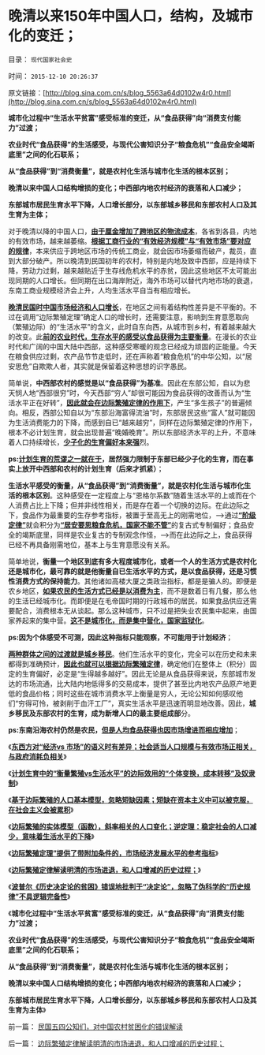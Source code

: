 # 晚清以来150年中国人口，结构，及城市化的变迁；

目录： `现代国家社会史` 

时间： `2015-12-10 20:26:37` 

原文链接：[http://blog.sina.com.cn/s/blog_5563a64d0102w4r0.html](http://blog.sina.com.cn/s/blog_5563a64d0102w4r0.html)

**城市化过程中“生活水平贫富”感受标准的变迁，从“食品获得”向“消费支付能力”过渡；**

**农业时代“食品获得”的生活感受，与现代公害知识分子“粮食危机”“食品安全竭斯底里”之间的化石联系；**

**从“食品获得”到“消费衡量”，就是农村化生活与城市化生活的根本区别；**

**晚清以来中国人口结构增损的变化；中西部内地农村经济的衰落和人口减少；**

**东部城市居民生育水平下降，人口增长部分，以东部城乡移民和东部农村人口及其生育为主体；**



对于晚清以降的中国人口，[**由于厘金增加了跨地区的物流成本**](../../../2014/8/15/从财税结构的改变，理解晚清到民国的政治格局的转变.md)，各省到各县，内地的有效市场，越来越萎缩。[**根据工商行业的“有效经济规模”与“有效市场”要对应的规律**](../../../2015/11/29/取决于有效市场规模的“规模经济”，先验决定的贫困；.md)，本来供应于跨地区市场的传统工商业，就会因市场萎缩而破产，裁员，直到大部分破产。所以晚清到民国初年的农村，特别是内地及致中西部，应是持续下降，劳动力过剩，越来越贴近于生存线危机水平的赤贫，因此这些地区不太可能出现同期的人口增长。但同期在出口海岸附近，海外市场可以替代内地市场的衰退，东南工商业规模经济会上升，人均生活水平自当有相应增长。

[**晚清民国时中国市场经济和人口增长**](../../../2015/12/8/边际繁殖定律解读明清的市场进退，和人口增减的历史过程；.md)，在地区之间有着结构性差异是不平衡的。不过在调用“边际繁殖定理”确定人口的增长时，还需要注意，影响到生育意愿取向（繁殖边际）的“生活水平”的含义，此时自东向西，从城市到乡村，有着越来越大的改变。此[**前的农业时代，生存水平的感受以食品获得为主要衡量**](../../../2010/6/4/粮食和价格是历史经济水平的参照物.md)。在漫长的农业时代和广阔的中国大陆中西部，这种感受寒暖的观念已经成为顽固的正能量。今天在粮食供应过剩，农产品节节走低时，还在声称着“粮食危机”的中华公知，以“居安思危”自欺欺人者，其实就是保留着这种思想的识字愚民。

简单说，**中西部农村的感觉是以“食品获得”为基准**。因此在东部公知，自以为悲天悯人地“西部很穷”时，今天西部“穷人”却很可能因为食品获得的改善而认为“生活水平正在好转”，[**因此就会在边际繁殖定律的作用下**](../../../2015/12/2/边际繁殖定律隐含的断言：生物种族存续，以繁殖为根本要务；.md)，产生“多生孩子”的普遍倾向。相反，西部公知自以为“东部沿海富得流油”时，东部居民这些“富人”就可能因为生活消费能力的下降，而感到自已“越来越穷”，同样在边际繁殖定律的作用下，根本不必计划生育，就会出现普遍“晚婚晚育”。所以东部经济水平的上升，不意味着人口持续增长，[**少子化的生育偏好本来强**](../../../2015/12/5/日本生活水平正在下降，中国独生一代必将严重“少子化”.md)烈。

**ps:[**计划生育的荒谬之一就在于**](../../../2009/11/25/计划生育全面降低了人口素质而没有控制住人口数量.md)，居然强力限制于东部已经少子化的生育，而在事实上放开中西部和农村的计划生育（后来才抓紧）**；

**生活水平感受的衡量，从“食品获得”到“消费衡量”，就是农村化生活与城市化生活的根本区别**。这种感受在一定程度上与“恩格尔系数”随着生活水平的上或而在个人消费占比上下降；但并非线性相关，而是存在着一个切换的边际。在此边际之下，食品作为最重要的生存参考指标，被置于至高无上的刚需地位，——>通过[**“阶级定律”**](../../../2015/12/5/虚拟人格的“阶级定理”，“绝对的权力”不是为了“贪污腐败”.md)就会积分为[**“居安要思粮食危机，国家不能不管”**](../../../2011/10/3/公民人口本身就是市场经济最大的财富.md)的复古式专制偏好；食品安全的竭斯底里，同样是农业复古的专制观念作怪，——>而在此边际之上，食品获得已经不再具备刚需地位，基本上与生育意愿没有关系。

简单地说，**衡量一个地区到底有多大程度城市化，或者一个人的生活方式是农村化还是城市化，最可靠的就是他衡量自已生活水平的方式，是以食品获得，还是习惯性消费方式的保持能力**。其他诸如高楼大厦之类政治指标，都是是骗人的。即便是农乡地区，[**如果农民的生活方式已经是以消费为主**](../../../2009/9/18/农村包围城市只是信仰中的神话.md)，而不是数着日有几餐，那么他的生活已经城市化。而即便是在毛帝国时期的行政城市的居民，如果食品供应还需要配合，消费根本无从谈起。那么这种城市，只不过是把失业农民集中起来，由国家养起来的集中营。[**这不是城市化，而是集中营化，国家监狱化**](../../../2009/8/2/农村人口大规模城镇化拉动内需论宜慎重.md)。

**ps:因为个体感受不可测，因此这种指标只能观察，不可能用于计划经济**；

[**两种群体之间的过渡就是城乡移民**](../../../2009/8/31/城乡移民精英只是代表了自已的利益.md)。他们生活水平的变化，完全可以在历史和未来都得到准确预计，[**因此也就可以根据边际繁殖定律**](../../../2015/12/6/“边际繁殖定理”的应用和逻辑限定.md)，确定他们在整体上（积分）固定的生育偏好，必定是“生得越多越好”。因此无论是从食品获得来说，东部城市发达的市场流通，比大陆内地低得多的交易成本，提供了甚至比内地农产品原产地更低的食品价格；同时这些在城市消费水平上衡量是穷人，无论公知如何感叹他们“穷得可怜，被剥削于血汗工厂”，真实生活水平是迅速而明显地改善。因此，**城乡移民及东部农村的生育，成为新增人口的最主要组成部**分。

**ps:东南沿海农村仍然是农民，[**但是人均食品获得也因市场增进而相应增加**](../../../2010/12/25/人口增长规律与贫富无关.md)**；

《[**东西方对“经济vs
市场”的语义时有差异；社会适当人口规模与有效市场正相关，与政府消耗负相关**](../../../2015/12/1/东西方对“经济vs市场”的语义差异；人口相关有效市场.md)》

《[**计划生育中的“衡量繁殖vs生活水平”的边际效用的“个体变换，成本转移”及奴隶制**](../../../2015/12/2/边际繁殖定律隐含的断言：生物种族存续，以繁殖为根本要务；.md)》

《[**基于边际繁殖的人口基本模型，忽略短缺因素；短缺在资本主义中可以被克服，在社会主义会被累积**](../../../2015/12/3/基于边际繁殖的人口基本模型，忽略短缺因素；.md)》

《[**边际繁殖的实体模型（函数），斜率相关的人口变化；逆定理：稳定社会的人口减少，意味着生活水平的下降**](../../../2015/12/5/日本生活水平正在下降，中国独生一代必将严重“少子化”.md)》

《[**边际繁殖定理”提供了带附加条件的，市场经济发展水平的参考指标**](../../../2015/12/6/“边际繁殖定理”的应用和逻辑限定.md)》

《[**边际繁殖定律解读明清的市场进退，和人口增减的历史过程；**](../../../2015/12/8/边际繁殖定律解读明清的市场进退，和人口增减的历史过程；.md)》

《[**波普尔《历史决定论的贫困》错误地批判于“决定论”，忽略了伪科学的“历史规律”不具逻辑完备性**](../../../2015/12/9/科学规律“对历史的决定论”是客观存在的，兼谈波普尔的不足；.md)》

《**城市化过程中“生活水平贫富”感受标准的变迁，从“食品获得”向“消费支付能力”过渡；**

**农业时代“食品获得”的生活感受，与现代公害知识分子“粮食危机”“食品安全竭斯底里”之间的化石联系；**

**从“食品获得”到“消费衡量”，就是农村化生活与城市化生活的根本区别；**

**晚清以来中国人口结构增损的变化；中西部内地农村经济的衰落和人口减少；**

**东部城市居民生育水平下降，人口增长部分，以东部城乡移民和东部农村人口及其生育为主体**》

前一篇： [民国五四公知们，对中国农村贫困化的错误解读](../../../2015/12/12/民国五四公知们，对中国农村贫困化的错误解读.md)

后一篇： [边际繁殖定律解读明清的市场进退，和人口增减的历史过程；](../../../2015/12/8/边际繁殖定律解读明清的市场进退，和人口增减的历史过程；.md)

